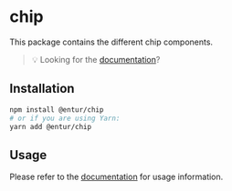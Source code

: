 # chip

This package contains the different chip components.

> 💡 Looking for the [documentation](https://design.entur.org/komponenter/skjemaelementer/chips)?

## Installation

```sh
npm install @entur/chip
# or if you are using Yarn:
yarn add @entur/chip
```

## Usage

Please refer to the [documentation](https://design.entur.org/komponenter/skjemaelementer/chips) for usage information.
